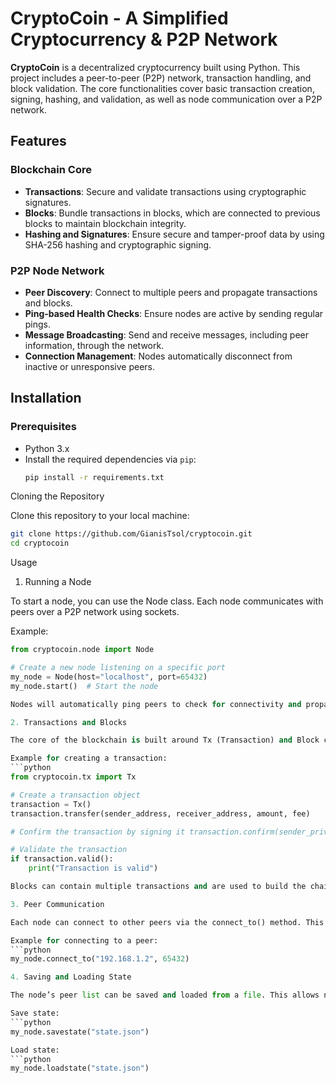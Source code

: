 # CryptoCoin - A Simplified Cryptocurrency & P2P Network

**CryptoCoin** is a decentralized cryptocurrency built using Python. This project includes a peer-to-peer (P2P) network, transaction handling, and block validation. The core functionalities cover basic transaction creation, signing, hashing, and validation, as well as node communication over a P2P network.

## Features

### Blockchain Core
- **Transactions**: Secure and validate transactions using cryptographic signatures.
- **Blocks**: Bundle transactions in blocks, which are connected to previous blocks to maintain blockchain integrity.
- **Hashing and Signatures**: Ensure secure and tamper-proof data by using SHA-256 hashing and cryptographic signing.

### P2P Node Network
- **Peer Discovery**: Connect to multiple peers and propagate transactions and blocks.
- **Ping-based Health Checks**: Ensure nodes are active by sending regular pings.
- **Message Broadcasting**: Send and receive messages, including peer information, through the network.
- **Connection Management**: Nodes automatically disconnect from inactive or unresponsive peers.

## Installation

### Prerequisites
- Python 3.x
- Install the required dependencies via `pip`:
  ```bash
  pip install -r requirements.txt

Cloning the Repository

Clone this repository to your local machine:
 ```bash
 git clone https://github.com/GianisTsol/cryptocoin.git
 cd cryptocoin
 ```
Usage

1. Running a Node

To start a node, you can use the Node class. Each node communicates with peers over a P2P network using sockets.

Example:
 ```python
 from cryptocoin.node import Node

 # Create a new node listening on a specific port
 my_node = Node(host="localhost", port=65432)
 my_node.start()  # Start the node

Nodes will automatically ping peers to check for connectivity and propagate messages across the network.

2. Transactions and Blocks

The core of the blockchain is built around Tx (Transaction) and Block classes.

Example for creating a transaction:
 ```python
 from cryptocoin.tx import Tx

 # Create a transaction object
 transaction = Tx()
 transaction.transfer(sender_address, receiver_address, amount, fee)

 # Confirm the transaction by signing it transaction.confirm(sender_private_key)

 # Validate the transaction
 if transaction.valid():
     print("Transaction is valid")

Blocks can contain multiple transactions and are used to build the chain. They connect to the previous block via hashes, ensuring chain integrity.

3. Peer Communication

Each node can connect to other peers via the connect_to() method. This allows nodes to exchange messages such as transactions, blocks, and peer lists.

Example for connecting to a peer:
 ```python
 my_node.connect_to("192.168.1.2", 65432)

4. Saving and Loading State

The node’s peer list can be saved and loaded from a file. This allows nodes to reconnect to previous peers on restart.

Save state:
 ```python
 my_node.savestate("state.json")

Load state:
 ```python
 my_node.loadstate("state.json")
